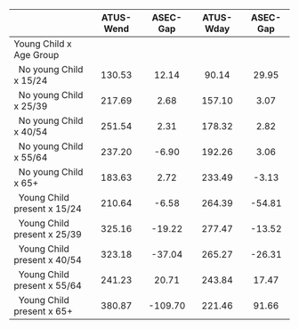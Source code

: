 
|                      |    ATUS-Wend |     ASEC-Gap |    ATUS-Wday |     ASEC-Gap |
| -------------------- | :----------: | :----------: | :----------: | :----------: |
| Young Child x Age Group |              |              |              |              |
| &nbsp;&nbsp;No young Child x 15/24 |       130.53 |        12.14 |        90.14 |        29.95 |
| &nbsp;&nbsp;No young Child x 25/39 |       217.69 |         2.68 |       157.10 |         3.07 |
| &nbsp;&nbsp;No young Child x 40/54 |       251.54 |         2.31 |       178.32 |         2.82 |
| &nbsp;&nbsp;No young Child x 55/64 |       237.20 |        -6.90 |       192.26 |         3.06 |
| &nbsp;&nbsp;No young Child x 65+ |       183.63 |         2.72 |       233.49 |        -3.13 |
| &nbsp;&nbsp;Young Child present x 15/24 |       210.64 |        -6.58 |       264.39 |       -54.81 |
| &nbsp;&nbsp;Young Child present x 25/39 |       325.16 |       -19.22 |       277.47 |       -13.52 |
| &nbsp;&nbsp;Young Child present x 40/54 |       323.18 |       -37.04 |       265.27 |       -26.31 |
| &nbsp;&nbsp;Young Child present x 55/64 |       241.23 |        20.71 |       243.84 |        17.47 |
| &nbsp;&nbsp;Young Child present x 65+ |       380.87 |      -109.70 |       221.46 |        91.66 |

